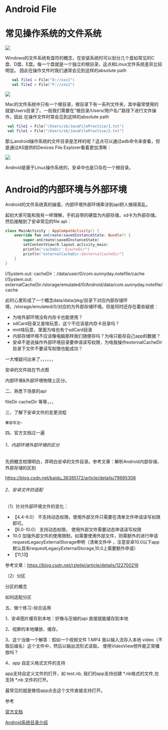 # Android File

# 常见操作系统的文件系统

![](https://gitee.com/sunnnydaydev/my-pictures/raw/master/github/file/win.png)

Windows的文件系统有盘符的概念，在安装系统时可以划分几个盘如常见的C盘、D盘、E盘。每一个盘就是一个独立的根目录，这点和Linux文件系统差异比较明显。
因此在操作文件时我们通常会见到这样的absolute path
```kotlin
   val file1 = File("D://xxx1")
   val file2 = File("F://xxx2")
```

![](https://gitee.com/sunnnydaydev/my-pictures/raw/master/github/file/mac.png)

Mac的文件系统中只有一个根目录，根目录下有一系列文件夹，其中最常使用的就是Users目录了。一般我们需要在"根目录/Users/用户名/"路径下进行文件操作，因此
在操作文件时常会见到这样的absolute path

```kotlin
 val file1 = File("/Users/zb/JavaFilePractice/1.txt")
 val file1 = File("/Users/zb/JavaFilePractice/2.txt")
```

那么android操作系统的文件目录是怎样的呢？这点可以通过adb命令来查看，但是通过AS提供的Devices File Explorer看着更加清晰：

![](https://gitee.com/sunnnydaydev/my-pictures/raw/master/github/file/android.png)

Android是基于Linux操作系统的，安卓中也是只存在一个根目录。

# Android的内部环境与外部环境

Android的文件系统真的操蛋，内部环境外部环境牵涉到api把人搞得真乱。

起初大家可能和我有一样理解，手机自带的硬盘为内部存储，sd卡为外部存储。然后接触到了安卓常见的file api：

```kotlin
class MainActivity : AppCompatActivity() {
    override fun onCreate(savedInstanceState: Bundle?) {
        super.onCreate(savedInstanceState)
        setContentView(R.layout.activity_main)
        println("cacheDir：$cacheDir")
        println("externalCacheDir:$externalCacheDir")
    }
}
```
I/System.out: cacheDir：/data/user/0/com.sunnyday.notefile/cache
I/System.out: externalCacheDir:/storage/emulated/0/Android/data/com.sunnyday.notefile/cache

此时心里形成了一个概念data/data/pkg/目录下对应内部存储环境，/storage/emulated/0/对应的为外部存储环境。但是同时还存在着些疑惑：

- 为啥外部环境没有内存卡也能使用？
- sdCard目录又是啥玩意，这个不应该是内存卡目录吗？
- mnt啥玩意，里面为啥也有个sdCard目录
- 内部存储环境不应该像电脑那样我们随便存吗？为啥只能存自己app的数据？
- 安卓不是说操作外部环境目录要申请读写权限，为啥我操作externalCacheDir目录下文件不要读写权限也能成功？

一大堆疑问出来了，，，，，，



安卓的文件挂在节点图

内部环境&外部环境物理上区分。

二、熟悉下场景的api

   fileDir 
   cacheDir
   等等，，，

三、了解下安卓文件的变更流程

    兼容写法~


四、官方文档过一遍







###### 1、内部环境外部环境的区分

先把概念梳理明白，弄明白安卓的文件目录。参考文章：解析Android内部存储、外部存储的区别

https://blog.csdn.net/baidu_36385172/article/details/79695308

###### 2、安卓文件的适配

（1）针对外部环境文件的变化：

- 【4.4-6.0） 不支持动态权限，使用外部文件只需要在清单文件申请读写权限即可。
- 【6.0-10.0）  支持动态权限， 使用外部文件需要动态申请读写权限
- 10.0 加强外部文件的使用限制，如需要使用外部文件，则需额外的进行申请requestLegacyExternalStorage申明（清单文件中
  ，注意安卓10.0以下app默认具有requestLegacyExternalStorage,10.0上需要额外申请）
- 【11,13】

参考文章：https://blog.csdn.net/rzleilei/article/details/122700219

（2）分区

分区的概念

如何适配分区


五、做个练习-综合运用

1、安卓图片缓存到本地：好像与压缩的api 直接就能缓存到本地

2、视屏的本地播放、缓存。

3、这个当做一个解答：假如一个视频文件 1.MP4 我以输入流存入本地  video（不取后缀名）这个文件中，然后以输出流形式读取。 使用VideoView控件能正常播放吗？

4、app 自定义格式文件的支持

app支持自定义文件的打开，如 test.nb, 我们的app支持创建 *.nb格式的文件,也支持 *.nb 文件的打开。

最常见的就是微信app点击这个文件直接支持打开。

参考

[官方文档](https://developer.android.google.cn/guide/topics/data?hl=zh-cn)

[Android系统目录介绍](https://blog.csdn.net/abc6368765/article/details/125403212)